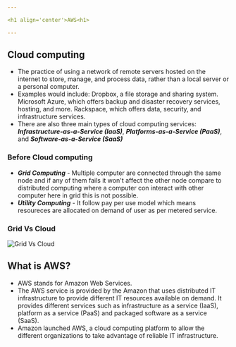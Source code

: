 ```yaml
---

<h1 align='center'>AWS<h1>

---
```


## Cloud computing
- The practice of using a network of remote servers hosted on the internet to store, manage, and process data, rather than a local server or a personal computer.
- Examples would include: Dropbox, a file storage and sharing system. Microsoft Azure, which offers backup and disaster recovery services, hosting, and more. Rackspace, which offers data, security, and infrastructure services.
- There are also three main types of cloud computing services: ***Infrastructure-as-a-Service (IaaS)***, ***Platforms-as-a-Service (PaaS)***, and ***Software-as-a-Service (SaaS)***

### Before Cloud computing
- ***Grid Computing*** - Multiple computer are connected through the same node and if any of them fails it won't affect the other node compare to distributed computing where a computer con interact with other computer here in grid this is not possible.
- ***Utility Computing*** - It follow pay per use model which means resoureces are allocated on demand of user as per metered service.
  
### Grid Vs Cloud

![Grid Vs Cloud](https://www.businesstechweekly.com/operational-efficiency/cloud-computing/what-is-cloud-computing-what-is-the-cloud/)
## What is AWS?
- AWS stands for Amazon Web Services.
- The AWS service is provided by the Amazon that uses distributed IT infrastructure to provide different IT resources available on demand. It provides different services such as infrastructure as a service (IaaS), platform as a service (PaaS) and packaged software as a service (SaaS).
- Amazon launched AWS, a cloud computing platform to allow the different organizations to take advantage of reliable IT infrastructure.
  
